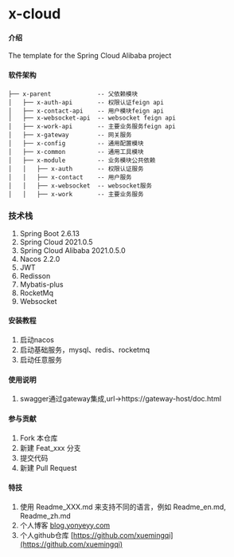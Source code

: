 # x-cloud

#### 介绍
The template for the Spring Cloud Alibaba project

#### 软件架构
```
├── x-parent             -- 父依赖模块
│   ├── x-auth-api       -- 权限认证feign api
│   ├── x-contact-api    -- 用户模块feign api
│   ├── x-websocket-api  -- websocket feign api
│   ├── x-work-api       -- 主要业务服务feign api
│   ├── x-gateway        -- 网关服务
│   ├── x-config         -- 通用配置模块
│   ├── x-common         -- 通用工具模块
│   ├── x-module         -- 业务模块公共依赖
│   │   ├── x-auth       -- 权限认证服务
│   │   ├── x-contact    -- 用户服务
│   │   ├── x-websocket  -- websocket服务
│   │   ├── x-work       -- 主要业务服务
```

### 技术栈
1. Spring Boot 2.6.13  
2. Spring Cloud 2021.0.5  
3. Spring Cloud Alibaba 2021.0.5.0  
4. Nacos 2.2.0
5. JWT  
6. Redisson  
7. Mybatis-plus  
8. RocketMq  
9. Websocket


#### 安装教程

1.  启动nacos
2.  启动基础服务，mysql、redis、rocketmq
3.  启动任意服务

#### 使用说明

1.  swagger通过gateway集成,url->https://gateway-host/doc.html

#### 参与贡献

1.  Fork 本仓库
2.  新建 Feat_xxx 分支
3.  提交代码
4.  新建 Pull Request


#### 特技

1.  使用 Readme\_XXX.md 来支持不同的语言，例如 Readme\_en.md, Readme\_zh.md
2.  个人博客 [blog.yonyeyy.com](https://blog.yonyeyy.com)
3.  个人github仓库 [https://github.com/xuemingqi](https://github.com/xuemingqi)
